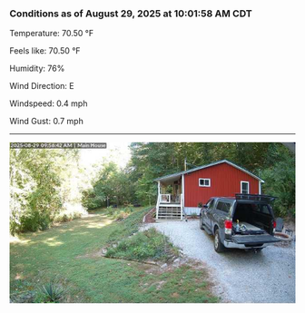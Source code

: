 ### Conditions as of August 29, 2025 at 10:01:58 AM CDT 

Temperature: 70.50 &deg;F

Feels like: 70.50 &deg;F

Humidity: 76%

Wind Direction: E

Windspeed: 0.4 mph

Wind Gust: 0.7 mph

---

<img src="./images/latest.jpeg"/>


